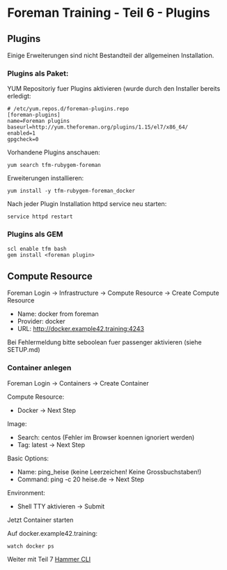 # Foreman Training - Teil 6 - Plugins

## Plugins

Einige Erweiterungen sind nicht Bestandteil der allgemeinen Installation.


### Plugins als Paket:

YUM Repositoriy fuer Plugins aktivieren (wurde durch den Installer bereits erledigt:

    # /etc/yum.repos.d/foreman-plugins.repo
    [foreman-plugins]
    name=Foreman plugins
    baseurl=http://yum.theforeman.org/plugins/1.15/el7/x86_64/
    enabled=1
    gpgcheck=0

Vorhandene Plugins anschauen:

    yum search tfm-rubygem-foreman

Erweiterungen installieren:

    yum install -y tfm-rubygem-foreman_docker

Nach jeder Plugin Installation httpd service neu starten:

    service httpd restart

### Plugins als GEM

    scl enable tfm bash
    gem install <foreman plugin>


## Compute Resource

Foreman Login -> Infrastructure -> Compute Resource -> Create Compute Resource

- Name: docker from foreman
- Provider: docker
- URL: http://docker.example42.training:4243

Bei Fehlermeldung bitte seboolean fuer passenger aktivieren (siehe SETUP.md) 

### Container anlegen

Foreman Login -> Containers -> Create Container

Compute Resource:
- Docker -> Next Step

Image:
- Search: centos (Fehler im Browser koennen ignoriert werden)
- Tag: latest -> Next Step

Basic Options:
- Name: ping_heise (keine Leerzeichen! Keine Grossbuchstaben!)
- Command: ping -c 20 heise.de -> Next Step

Environment:
- Shell TTY aktivieren -> Submit

Jetzt Container starten

Auf docker.example42.training:

    watch docker ps


Weiter mit Teil 7 [Hammer CLI](../07_hammer_cli)

